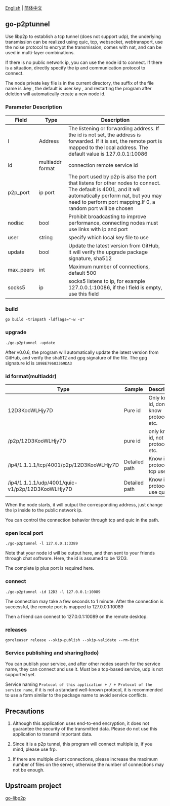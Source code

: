 [English](./README.md) | [简体中文](./README.zh-CN.md)

## go-p2ptunnel

Use libp2p to establish a tcp tunnel (does not support udp), the underlying transmission can be realized using quic, tcp, websocket, webtransport, use the noise protocol to encrypt the transmission, comes with nat, and can be used in multi-layer combinations.

If there is no public network ip, you can use the node id to connect. If there is a situation, directly specify the ip and communication protocol to connect.

The node private key file is in the current directory, the suffix of the file name is .key , the default is user.key , and restarting the program after deletion will automatically create a new node id.

### Parameter Description

| Field     | Type             | Description                                                                                                                                                                             |
|-----------|------------------|-----------------------------------------------------------------------------------------------------------------------------------------------------------------------------------------|
| l         | Address          | The listening or forwarding address. If the id is not set, the address is forwarded. If it is set, the remote port is mapped to the local address. The default value is 127.0.0.1:10086 |
| id        | multiaddr format | connection remote service id                                                                                                                                                            |
| p2p_port  | ip port          | The port used by p2p is also the port that listens for other nodes to connect. The default is 4001, and it will automatically perform nat, but you may need to perform port mapping.If 0, a random port will be chosen    |
| nodisc    | bool             | Prohibit broadcasting to improve performance, connecting nodes must use links with ip and port                                                                                          |
| user      | string           | specify which local key file to use                                                                                                                                                     |
| update    | bool             | Update the latest version from GitHub, it will verify the upgrade package signature, sha512                                                                                             |
| max_peers | int              | Maximum number of connections, default 500                                                                                                                                              |
| socks5 | ip         | socks5 listens to ip, for example 127.0.0.1:10086, if the l field is empty, use this field                         |
### build

` go build -trimpath -ldflags="-w -s" `

### upgrade

`./go-p2ptunnel -update`

After v0.0.6, the program will automatically update the latest version from GitHub, and verify the sha512 and gpg signature of the file. The gpg signature id is `189BE79683369DA3`

### id format(multiaddr)
| Type | Sample | Description |
| ---- | ---- |---- |
|12D3KooWLHjy7D | Pure id| Only know id, don't know protocol, ip, etc. |
|/p2p/12D3KooWLHjy7D|pure id | only know id, not protocol, ip, etc.|
|/ip4/1.1.1.1/tcp/4001/p2p/12D3KooWLHjy7D| Detailed path|Know ip, protocol, tcp used|
|/ip4/1.1.1.1/udp/4001/quic-v1/p2p/12D3KooWLHjy7D| Detailed path|Know ip, protocol, use quic|

When the node starts, it will output the corresponding address, just change the ip inside to the public network ip.

You can control the connection behavior through tcp and quic in the path.

### open local port
`./go-p2ptunnel -l 127.0.0.1:3389`

Note that your node id will be output here, and then sent to your friends through chat software. Here, the id is assumed to be 12D3.

The complete ip plus port is required here.

### connect
`./go-p2ptunnel -id 12D3 -l 127.0.0.1:10089`

The connection may take a few seconds to 1 minute. After the connection is successful, the remote port is mapped to 127.0.0.1:10089

Then a friend can connect to 127.0.0.1:10089 on the remote desktop.

### releases

`goreleaser release --skip-publish --skip-validate --rm-dist`


### Service publishing and sharing(todo)

You can publish your service, and after other nodes search for the service name, they can connect and use it. Must be a tcp-based service, udp is not supported yet.

Service naming `Protocol of this application + / + Protocol of the service name`, if it is not a standard well-known protocol, it is recommended to use a form similar to the package name to avoid service conflicts.


## Precautions
1. Although this application uses end-to-end encryption, it does not guarantee the security of the transmitted data. Please do not use this application to transmit important data.

2. Since it is a p2p tunnel, this program will connect multiple ip, if you mind, please use frp.

3. If there are multiple client connections, please increase the maximum number of files on the server, otherwise the number of connections may not be enough.

## Upstream project

[go-libp2p](https://github.com/libp2p/go-libp2p)